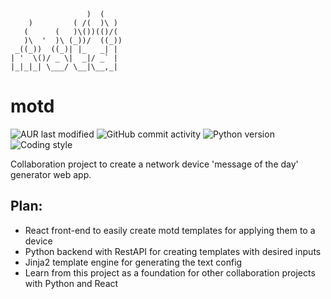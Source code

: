 ﻿                     )  (
        )         ( /(  )\ )  
       (      (   )\())(()/(  
       )\  '  )\ (_))/  ((_)) 
     _((_))  ((_)| |_   _| |  
    | '  \()/ _ \|  _|/ _` |  
    |_|_|_| \___/ \__|\__,_|  

# motd
![AUR last modified](https://img.shields.io/aur/last-modified/motd?style=plastic)
![GitHub commit activity](https://img.shields.io/github/commit-activity/y/davidtwynn/motd?style=plastic)
![Python version](https://img.shields.io/badge/python%20version-3.10-blue)
![Coding style](https://img.shields.io/badge/code%20style-black-000000.svg)

Collaboration project to create a network device 'message of the day' generator web app.

## Plan:

- React front-end to easily create motd templates for applying them to a device
- Python backend with RestAPI for creating templates with desired inputs
- Jinja2 template engine for generating the text config
- Learn from this project as a foundation for other collaboration projects with Python and React
